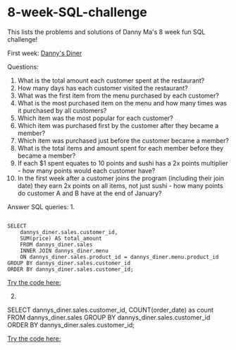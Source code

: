 # 8-week-SQL-challenge
This lists the problems and solutions of Danny Ma's 8 week fun SQL challenge!

First week:
[Danny's Diner](https://8weeksqlchallenge.com/case-study-1/)

Questions:
1. What is the total amount each customer spent at the restaurant?
2. How many days has each customer visited the restaurant?
3. What was the first item from the menu purchased by each customer?
4. What is the most purchased item on the menu and how many times was it purchased by all customers?
5. Which item was the most popular for each customer?
6. Which item was purchased first by the customer after they became a member?
7. Which item was purchased just before the customer became a member?
8. What is the total items and amount spent for each member before they became a member?
9.  If each $1 spent equates to 10 points and sushi has a 2x points multiplier - how many points would each customer have?
10. In the first week after a customer joins the program (including their join date) they earn 2x points on all items, not just sushi - how many points do customer A and B have at the end of January?

Answer SQL queries:
1.

```

SELECT
  	dannys_diner.sales.customer_id,
    SUM(price) AS total_amount
	FROM dannys_diner.sales
	INNER JOIN dannys_diner.menu
	ON dannys_diner.sales.product_id = dannys_diner.menu.product_id
GROUP BY dannys_diner.sales.customer_id
ORDER BY dannys_diner.sales.customer_id;

```

[Try the code here:](https://www.db-fiddle.com/f/2rM8RAnq7h5LLDTzZiRWcd/138)

2.
SELECT
	dannys_diner.sales.customer_id, 
    COUNT(order_date) as count
    FROM dannys_diner.sales
 GROUP BY dannys_diner.sales.customer_id
 ORDER BY dannys_diner.sales.customer_id;

[Try the code here:](https://www.db-fiddle.com/f/2rM8RAnq7h5LLDTzZiRWcd/138)

